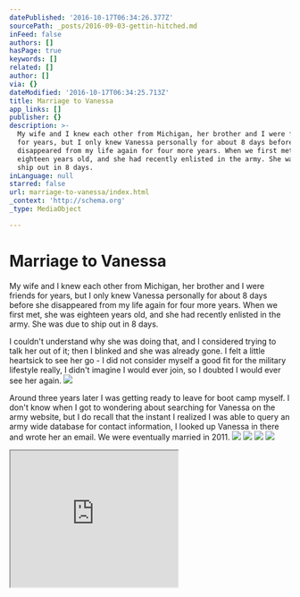 ```yaml
---
datePublished: '2016-10-17T06:34:26.377Z'
sourcePath: _posts/2016-09-03-gettin-hitched.md
inFeed: false
authors: []
hasPage: true
keywords: []
related: []
author: []
via: {}
dateModified: '2016-10-17T06:34:25.713Z'
title: Marriage to Vanessa
app_links: []
publisher: {}
description: >-
  My wife and I knew each other from Michigan, her brother and I were friends
  for years, but I only knew Vanessa personally for about 8 days before she
  disappeared from my life again for four more years. When we first met, she was
  eighteen years old, and she had recently enlisted in the army. She was due to
  ship out in 8 days.
inLanguage: null
starred: false
url: marriage-to-vanessa/index.html
_context: 'http://schema.org'
_type: MediaObject

---
```

# Marriage to Vanessa

My wife and I knew each other from Michigan, her brother and I were friends for years, but I only knew Vanessa personally for about 8 days before she disappeared from my life again for four more years. When we first met, she was eighteen years old, and she had recently enlisted in the army. She was due to ship out in 8 days.

I couldn't understand why she was doing that, and I considered trying to talk her out of it; then I blinked and she was already gone. I felt a little heartsick to see her go - I did not consider myself a good fit for the military lifestyle really, I didn't imagine I would ever join, so I doubted I would ever see her again.
![](https://s3-us-west-2.amazonaws.com/the-grid-img/p/399315903ea57608c1e71eed8e2c975ac1320b3c.jpg)

Around three years later I was getting ready to leave for boot camp myself. I don't know when I got to wondering about searching for Vanessa on the army website, but I do recall that the instant I realized I was able to query an army wide database for contact information, I looked up Vanessa in there and wrote her an email. We were eventually married in 2011\.
![](https://s3-us-west-2.amazonaws.com/the-grid-img/p/88783082c0961ba53bccaf420fda0b0ad2407de1.jpg)
![](https://the-grid-user-content.s3-us-west-2.amazonaws.com/7806ab66-da95-4d3f-88c0-d8dead7518a0.jpg)
![](https://the-grid-user-content.s3-us-west-2.amazonaws.com/9ac0ecfe-14d1-4bd6-a4ae-20548b3aff56.jpg)
![](https://the-grid-user-content.s3-us-west-2.amazonaws.com/ea8ff6da-c8a0-4327-93af-d6bb771e7816.jpg)

<iframe src="https://the-grid.github.io/ed-userhtml/?g=eJxFkcFPwyAUxu_7K3oDDKPWwzR2Ndmi8TYvemp6QPrGWFqoQG2Wdf-70E69AO97P768D9ZOWNX5p0WS4H2vhVdGY0UdNVRSSzltyVmV6NUY2cBG8-bklXBvn0cQHlWFzVVpqyIu4_h3n5yjXRTZVzFv41hWhHW9O2BuZd-C9o5c6NRsiuxGw5A8cw-Y5LxwTFgIxUsDEcSG0GDYBl2Cv4pue3rncsdbCO3ytso54-6kRZGFk7OikHnLOm4DujM1MKUdWL-FvbGAY6zgeCF4ULo2A62NmGaiaH4PRNHB-849pukwDExO8Zf8Nz8Tpk3_q6MLvOSI5IvgKjlG8_yIJuhjs1zdZw9ZdrdaZlHgvTeRnEEHuo5qxyV8Kxgmj3V6_ZUfFKSJPA" height="244" style=""></iframe>